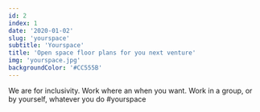 ```yaml
---
id: 2
index: 1
date: '2020-01-02'
slug: 'yourspace'
subtitle: 'Yourspace'
title: 'Open space floor plans for you next venture'
img: 'yourspace.jpg'
backgroundColor: '#CC555B'
---
```


We are for inclusivity. Work where an when you want. Work in a group, or by yourself, whatever you do #yourspace
